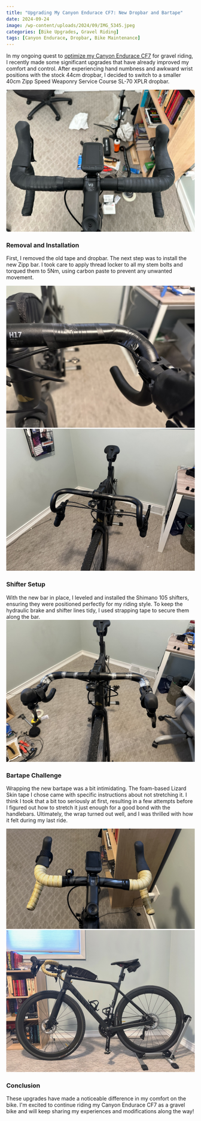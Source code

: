 ```yaml
---
title: "Upgrading My Canyon Endurace CF7: New Dropbar and Bartape"
date: 2024-09-24
image: /wp-content/uploads/2024/09/IMG_5345.jpeg
categories: [Bike Upgrades, Gravel Riding]
tags: [Canyon Endurace, Dropbar, Bike Maintenance]
---
```


In my ongoing quest to [optimize my Canyon Endurace CF7](/posts/customizing-my-bike/) for gravel riding, I recently made some significant upgrades that have already improved my comfort and control. After experiencing hand numbness and awkward wrist positions with the stock 44cm dropbar, I decided to switch to a smaller 40cm Zipp Speed Weaponry Service Course SL-70 XPLR dropbar.

![Old Cockpit](/wp-content/uploads/2024/09/IMG_5330.jpeg)

### Removal and Installation

First, I removed the old tape and dropbar. The next step was to install the new Zipp bar. I took care to apply thread locker to all my stem bolts and torqued them to 5Nm, using carbon paste to prevent any unwanted movement.

![Removal](/wp-content/uploads/2024/09/IMG_5333.jpeg)
![New Bar](/wp-content/uploads/2024/09/IMG_5335.jpeg)

### Shifter Setup

With the new bar in place, I leveled and installed the Shimano 105 shifters, ensuring they were positioned perfectly for my riding style. To keep the hydraulic brake and shifter lines tidy, I used strapping tape to secure them along the bar.
![Tape](/wp-content/uploads/2024/09/IMG_5336.jpeg)

### Bartape Challenge

Wrapping the new bartape was a bit intimidating. The foam-based Lizard Skin tape I chose came with specific instructions about not stretching it. I think I took that a bit too seriously at first, resulting in a few attempts before I figured out how to stretch it just enough for a good bond with the handlebars. Ultimately, the wrap turned out well, and I was thrilled with how it felt during my last ride.

![Removal](/wp-content/uploads/2024/09/IMG_5345.jpeg)
![Removal](/wp-content/uploads/2024/09/IMG_5344.jpeg)

### Conclusion

These upgrades have made a noticeable difference in my comfort on the bike. I'm excited to continue riding my Canyon Endurace CF7 as a gravel bike and will keep sharing my experiences and modifications along the way!